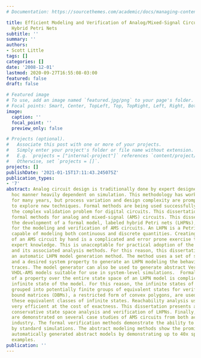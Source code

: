 ```yaml
---
# Documentation: https://sourcethemes.com/academic/docs/managing-content/

title: Efficient Modeling and Verification of Analog/Mixed-Signal Circuits Using Labeled
  Hybrid Petri Nets
subtitle: ''
summary: ''
authors:
- Scott Little
tags: []
categories: []
date: '2008-12-01'
lastmod: 2020-09-27T16:55:08-03:00
featured: false
draft: false

# Featured image
# To use, add an image named `featured.jpg/png` to your page's folder.
# Focal points: Smart, Center, TopLeft, Top, TopRight, Left, Right, BottomLeft, Bottom, BottomRight.
image:
  caption: ''
  focal_point: ''
  preview_only: false

# Projects (optional).
#   Associate this post with one or more of your projects.
#   Simply enter your project's folder or file name without extension.
#   E.g. `projects = ["internal-project"]` references `content/project/deep-learning/index.md`.
#   Otherwise, set `projects = []`.
projects: []
publishDate: '2021-01-15T17:11:43.245075Z'
publication_types:
- '7'
abstract: Analog circuit design is traditionally done by expert designers in an ad
  hoc manner heavily dependent on simulation. This methodology has worked successfully
  for many years, but process variation and design complexity are prompting designers
  to explore new techniques. Formal methods are being used successfully to aid in
  the complex validation problem for digital circuits. This dissertation presents
  formal methods for analog and mixed-signal (AMS) circuits. This dissertation describes
  the development of a formal model, labeled hybrid Petri nets (LHPNs), appropriate
  for the modeling and verification of AMS circuits. An LHPN is a Petri net variant
  capable of modeling both continuous and discrete quantities. Creating an LHPN model
  of an AMS circuit by hand is a complicated and error prone exercise that requires
  expert knowledge. This is unacceptable for practical adoption of the LHPN model
  and its associated analysis methods. For this reason, this dissertation introduces
  an automatic LHPN model generation method. The method uses a set of simulation traces
  and a desired system property to generate an LHPN modeling the behavior of the simulation
  traces. The model generator can also be used to generate abstract Verilog-AMS or
  VHDL-AMS models suitable for use in system-level simulations.  Formal verification
  of a property over the entire state space of an LHPN model is complicated by the
  infinite state of the model. For this reason, the infinite states of the model are
  grouped into potentially finite groups of equivalent states for verification. Difference
  bound matrices (DBMs), a restricted form of convex polygons, are used to represent
  these equivalent classes of infinite states. Reachability analysis using DBMs is
  very efficient at the cost of exactness. This dissertation presents algorithms for
  conservative state space analysis and verification of LHPNs. Finally, these methods
  are demonstrated on several case studies of AMS circuits from both academia and
  industry. The formal verification methods demonstrate the ability to find bugs missed
  by standard simulations. The abstract modeling methods show the promise of using
  automatically generated abstract models by demonstrating up to 40x speedup for some
  examples.
publication: ''
---
```

